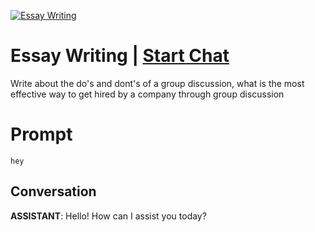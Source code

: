 
[![Essay  Writing](https://flow-prompt-covers.s3.us-west-1.amazonaws.com/icon/realistic/real_3.png)](https://gptcall.net/chat.html?data=%7B%22contact%22%3A%7B%22id%22%3A%22_PbD0MrJ_8uep92PpcuRQ%22%2C%22flow%22%3Atrue%7D%7D)
# Essay  Writing | [Start Chat](https://gptcall.net/chat.html?data=%7B%22contact%22%3A%7B%22id%22%3A%22_PbD0MrJ_8uep92PpcuRQ%22%2C%22flow%22%3Atrue%7D%7D)
Write about the do's and dont's of a group discussion, what is the most effective way to get hired  by a company through group discussion

# Prompt

```
hey
```

## Conversation

**ASSISTANT**: Hello! How can I assist you today?


